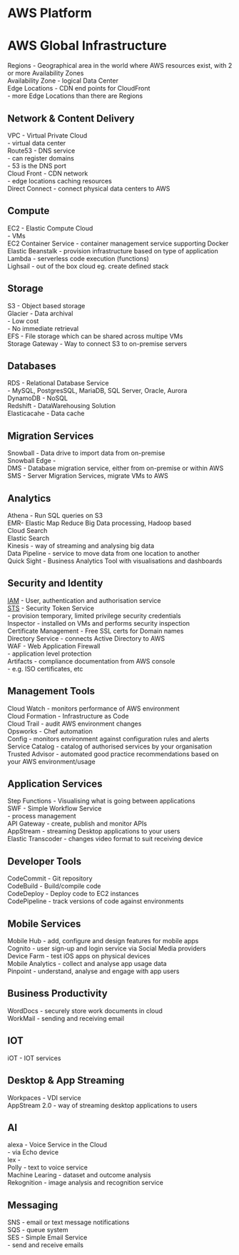 AWS Platform
============

# AWS Global Infrastructure

Regions - Geographical area in the world where AWS resources exist, with 2 or more Availability Zones  
Availability Zone - logical Data Center  
Edge Locations - CDN end points for CloudFront  
               - more Edge Locations than there are Regions  

## Network & Content Delivery

VPC - Virtual Private Cloud  
    - virtual data center  
Route53 - DNS service  
        - can register domains  
        - 53 is the DNS port  
Cloud Front - CDN network  
            - edge locations caching resources  
Direct Connect - connect physical data centers to AWS  

## Compute

EC2 - Elastic Compute Cloud  
    - VMs  
EC2 Container Service - container management service supporting Docker  
Elastic Beanstalk - provision infrastructure based on type of application  
Lambda - serverless code execution (functions)  
Lighsail - out of the box cloud eg. create defined stack  

## Storage

S3 - Object based storage  
Glacier - Data archival  
        - Low cost  
        - No immediate retrieval  
EFS - File storage which can be shared across multipe VMs  
Storage Gateway - Way to connect S3 to on-premise servers  

## Databases

RDS - Relational Database Service  
    - MySQL, PostgresSQL, MariaDB, SQL Server, Oracle, Aurora  
DynamoDB - NoSQL  
Redshift - DataWarehousing Solution  
Elasticacahe - Data cache  

## Migration Services

Snowball - Data drive to import data from on-premise  
Snowball Edge -   
DMS - Database migration service, either from on-premise or within AWS  
SMS - Server Migration Services, migrate VMs to AWS  

## Analytics

Athena - Run SQL queries on S3  
EMR- Elastic Map Reduce Big Data processing, Hadoop based  
Cloud Search  
Elastic Search  
Kinesis - way of streaming and analysing big data  
Data Pipeline - service to move data from one location to another  
Quick Sight - Business Analytics Tool with visualisations and dashboards  

## Security and Identity

[IAM](/IAM.md) - User, authentication and authorisation service  
[STS](/STS.md) - Security Token Service  
    - provision temporary, limited privilege security credentials  
Inspector - installed on VMs and performs security inspection  
Certificate Management - Free SSL certs for Domain names  
Directory Service - connects Active Directory to AWS  
WAF - Web Application Firewall  
    - application level protection  
Artifacts - compliance documentation from AWS console  
          - e.g. ISO certificates, etc  

## Management Tools

Cloud Watch - monitors performance of AWS environment  
Cloud Formation - Infrastructure as Code  
Cloud Trail - audit AWS environment changes  
Opsworks - Chef automation  
Config - monitors environment against configuration rules and alerts  
Service Catalog - catalog of authorised services by your organisation  
Trusted Advisor - automated good practice recommendations based on your AWS environment/usage  

## Application Services

Step Functions - Visualising what is going between applications  
SWF - Simple Workflow Service  
    - process management  
API Gateway - create, publish and monitor APIs  
AppStream - streaming Desktop applications to your users  
Elastic Transcoder - changes video format to suit receiving device  

## Developer Tools

CodeCommit - Git repository  
CodeBuild - Build/compile code  
CodeDeploy - Deploy code to EC2 instances  
CodePipeline - track versions of code against environments  

## Mobile Services

Mobile Hub - add, configure and design features for mobile apps  
Cognito - user sign-up and login service via Social Media providers  
Device Farm - test iOS apps on physical devices  
Mobile Analytics - collect and analyse app usage data  
Pinpoint - understand, analyse and engage with app users  


## Business Productivity

WordDocs - securely store work documents in cloud  
WorkMail - sending and receiving email  

## IOT

iOT - IOT services  

## Desktop & App Streaming

Workpaces - VDI service  
AppStream 2.0 - way of streaming desktop applications to users  

## AI

alexa - Voice Service in the Cloud  
      - via Echo device  
lex -   
Polly - text to voice service  
Machine Learing - dataset and outcome analysis  
Rekognition - image analysis and recognition service  

## Messaging

SNS - email or text message notifications  
SQS - queue system  
SES - Simple Email Service  
    - send and receive emails  

